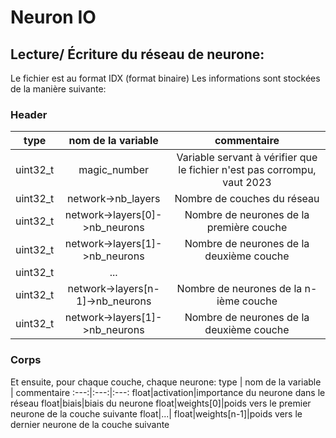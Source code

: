 # Neuron IO

## Lecture/ Écriture du réseau de neurone:
Le fichier est au format IDX (format binaire)
Les informations sont stockées de la manière suivante:

### Header
type | nom de la variable | commentaire
:---:|:---:|:---:
uint32_t|magic_number|Variable servant à vérifier que le fichier n'est pas corrompu, vaut 2023
uint32_t|network->nb_layers|Nombre de couches du réseau
uint32_t|network->layers[0]->nb_neurons|Nombre de neurones de la première couche
uint32_t|network->layers[1]->nb_neurons|Nombre de neurones de la deuxième couche
uint32_t|...|
uint32_t|network->layers[n-1]->nb_neurons|Nombre de neurones de la n-ième couche
uint32_t|network->layers[1]->nb_neurons|Nombre de neurones de la deuxième couche


### Corps
Et ensuite, pour chaque couche, chaque neurone:
type | nom de la variable | commentaire
:---:|:---:|:---:
float|activation|importance du neurone dans le réseau
float|biais|biais du neurone
float|weights[0]|poids vers le premier neurone de la couche suivante
float|...|
float|weights[n-1]|poids vers le dernier neurone de la couche suivante